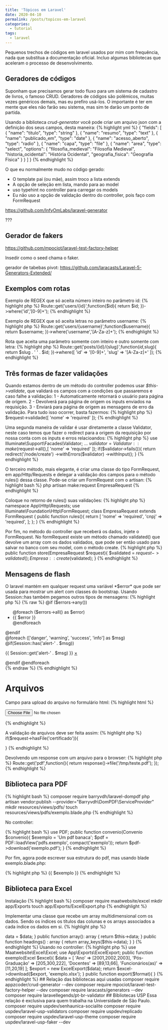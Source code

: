 ```yaml
---
title: 'Tópicos em Laravel'
date: 2020-04-10
permalink: /posts/topicos-em-laravel
categories:
  - tutorial
tags:
  - laravel
---
```


Pequenos trechos de códigos em laravel usados por mim com frequência, nada que substitua a documentação oficial. Incluo algumas bibliotecas que aceleram o processo de desenvolvimento.

<ul id="toc"></ul>

## Geradores de códigos

Suponham que precisamos gerar todo fluxo para um sistema de cadastro de livros, o famoso CRUD. Geradores de códigos são polêmicos, muitas vezes genéricos demais, mas eu prefiro usá-los. O importante é ter em mente que eles não farão seu sistema, mas sim te darão um ponto de partida. 

Usando a biblioteca *crud-generator* você pode criar um arquivo json com a definição dos seus campos, desta maneira:
{% highlight yml %}
{
    "fields": [
        {
            "name": "titulo",
            "type": "string"
        },
        {
            "name": "resumo",
            "type": "text"
        },
        {
            "name": "publicado_em",
            "type": "date"
        },
        {
            "name": "acesso_aberto",
            "type": "radio"
        },
        {
            "name": "capa",
            "type": "file"
        },
        {
            "name": "area",
            "type": "select",
            "options": {
                "filosofia_medieval": "Filosofia Medieval",
                "historia_ocidental": "História Ocidental",
                "geografia_fisica": "Geografia Física"
            }
        }
    ]
}
{% endhighlight %}

O que eu normalmente mudo no código gerado:

 - O template pai (ou mãe), assim troco a lista extends
 - A opção de seleção em lista, mando para ao model
 - uso typehint no controller para carregar os models
 - Eu não uso a opção de validação dentro do controller, pois faço com FormRequest

https://github.com/InfyOmLabs/laravel-generator

???

## Gerador de fakers

https://github.com/mpociot/laravel-test-factory-helper

Insedir como o seed chama o faker.

gerador de tabebas pivot:
https://github.com/laracasts/Laravel-5-Generators-Extended/



## Exemplos com rotas

Exemplo de REGEX que só aceita número inteiro no parâmetro id:
{% highlight php %}
Route::get('users/{id}',function($id){
    return $id;
})->where('id','[0-9]+');
{% endhighlight %}

Exemplo de REGEX que só aceita letras no parâmetro username:
{% highlight php %}
Route::get('users/{username}',function($username){
    return $username;
})->where('username','[A-Za-z]+');
{% endhighlight %}

Rota que aceita uma parâmetro somente com inteiro e outro somente com
letra:
{% highlight php %}
Route::get('posts/{id}/{slug}',function($id,$slug){
    return $slug . ' ' .  $id;
})->where([
    'id' => '[0-9]+',
    'slug' => '[A-Za-z]+'
]);
{% endhighlight %}

## Três formas de fazer validações

Quando estamos dentro de um método do controller podemos usar *$this->validate*,
que validará os campos com a condições que passaremos e caso falhe a validação: 1 - Automaticamente retornará o usuário para página de origem. 2 - Devolverá para página de origem os inputs enviados na requisição. 3 - Enviará para página de origem as mensagens de erro da validação. Para tudo isso ocorrer, basta fazermos:
{% highlight php %}
$request->validade([
  'nome' => 'required'
]);
{% endhighlight %}

Uma segunda maneira de validar é usar diretamente a classe Validator, neste caso temos que fazer o redirect para a origem da requisição por nossa conta com os inputs e erros relacioandos:
{% highlight php %}
use Illuminate\Support\Facades\Validator;
...
$validator = Validator::make($request->all(),[
  'nome' => 'required'
]);
if($validator->fails()){
  return redirect('/node/create')
          ->withErrors($validator)
          ->withInput();
}
{% endhighlight %}

O terceiro método, mais elegante, é criar uma classe do tipo FormRequest, em
app/Http/Requests e delegar a validação dos campos para o método rules() dessa classe. Pode-se criar um FormRequest com o artisan:
{% highlight bash %}
php artisan make:request EmpresaRequest
{% endhighlight %}

Coloque no retorno de rules() suas validações:
{% highlight php %}
namespace App\Http\Requests;
use Illuminate\Foundation\Http\FormRequest;
class EmpresaRequest extends FormRequest
{
    public function rules(){
        return [
          'nome' => 'required',
          'cnpj' => 'required',
        ];
    };
}
{% endhighlight %}

Por fim, no método do controller que receberá os dados, 
injete o FormRequest. No formRequest existe um método chamado
validated() que devolve um array com os dados validados, que pode
ser então usado para salvar no banco com seu model, com o método create.
{% highlight php %}
public function store(EmpresaRequest $request){
    $validated = $request->validated();
    Empresa::create($validated);
}
{% endhighlight %}

## Mensagens de flash
O laravel mantém em qualquer request uma variável *$error*
que pode ser usada para mostrar um alert com classes do bootstrap. 
Usando Session::has também pegamos outros tipos de mensagens:
{% highlight php %}
{% raw %}
@if ($errors->any())
  <div class="alert alert-danger">
    <ul>
      @foreach ($errors->all() as $error)
        <li>{{ $error }}</li>
      @endforeach
    </ul>
  </div>
@endif

<div class="flash-message">
  @foreach (['danger', 'warning', 'success', 'info'] as $msg)
    @if(Session::has('alert-' . $msg))
      <p class="alert alert-{{ $msg }}">{{ Session::get('alert-' . $msg) }}
        <a href="#" class="close" data-dismiss="alert" aria-label="fechar">&times;</a>
      </p>
    @endif
  @endforeach
</div>
{% endraw %}
{% endhighlight %}

# Arquivos

Campo para upload do arquivo no formulário html:
{% highlight html %}
<form method="POST" enctype="multipart/form-data">
  <input type="file" name="certificado">
</form>
{% endhighlight %}

A validação de arquivos deve ser feita assim:
{% highlight php %}
if($request->hasFile('certificado')){

}
{% endhighlight %}

Devolvendo um response com um arquivo para o browser:
{% highlight php %}
Route::get('pdf',function(){
    return response()->file('/tmp/teste.pdf');
});
{% endhighlight %}

## Biblioteca para PDF

{% highlight bash %}
composer require barryvdh/laravel-dompdf
php artisan vendor:publish --provider="Barryvdh\DomPDF\ServiceProvider"
mkdir resources/views/pdfs/
touch resources/views/pdfs/exemplo.blade.php
{% endhighlight %}

No controller:

{% highlight bash %}
use PDF;
public function convenio(Convenio $convenio){
    $exemplo = 'Um pdf banaca';
    $pdf = PDF::loadView('pdfs.exemplo', compact('exemplo'));
    return $pdf->download('exemplo.pdf');
}
{% endhighlight %}

Por fim, agora pode escrever sua estrutura do pdf, mas usando blade
exemplo.blade.php:

{% highlight php %}
{{ $exemplo }}
{% endhighlight %}

## Biblioteca para Excel

Instalação
{% highlight bash %}
composer require maatwebsite/excel
mkdir app/Exports
touch app/Exports/ExcelExport.php
{% endhighlight %}

Implementar uma classe que recebe um array multidimensional com os dados.
Sendo os índices os títulos das colunas e os arrays associados a cada índice
os dados em si.
{% highlight php %}
<?php

namespace App\Exports;

use Maatwebsite\Excel\Concerns\FromArray;
use Maatwebsite\Excel\Concerns\WithHeadings;

class ExcelExport implements FromArray, WithHeadings
{
    protected $data;
    public function __construct($data){
        $this->data = $data;
    }

    public function array(): array
    {
        return $this->data;
    }

    public function headings() : array
    {
        return array_keys($this->data);
    }
}
{% endhighlight %}

Usando no controller:
{% highlight php %}
use Maatwebsite\Excel\Excel;
use App\Exports\ExcelExport;

public function exemplo(Excel $excel){
  
  $data = [
    'Ano' => [2001,2002,2003],
    'Pós-Graduação' => [205,300,222], 
    'Docentes'  => [89,13,66],
    'Funcionários(as)' => [11,20,19]
  ];
  $export = new ExcelExport($data);
  return $excel->download($export, 'exemplo.xlsx');
}

public function export($format){
}
{% endhighlight %}


## Relação das bibliotecas aqui usadas

    composer require appzcoder/crud-generator --dev
    composer require mpociot/laravel-test-factory-helper --dev
    composer require laracasts/generators --dev
    
    composer require laravellegends/pt-br-validator

 ## Bibliotecas USP

 Essa relação é exclusiva para quem trabalha na Universidade de São Paulo.

    composer require uspdev/senhaunica-socialite
    composer require uspdev/laravel-usp-validators
    composer require uspdev/replicado
    composer require uspdev/laravel-usp-theme
    composer require uspdev/laravel-usp-faker --dev
    

